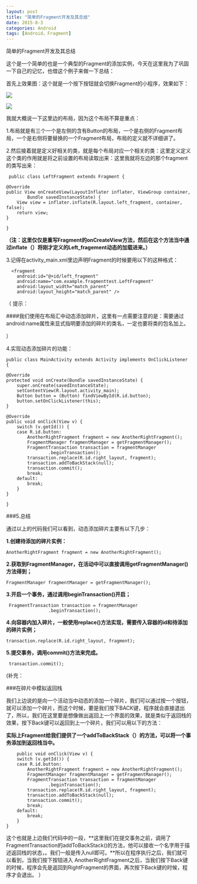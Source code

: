 ```yaml
---
layout: post
title: "简单的Fragment开发及其总结"
date: 2015-8-3
categories: Android
tags: [Android，Fragment]
---
```

简单的Fragment开发及其总结

<!-- more -->

这个是一个简单的也是一个典型的Fragment的添加实例，今天在这里我为了巩固一下自己的记忆，也借这个例子来做一下总结：

首先上效果图：这个就是一个按下按钮就会切换Fragment的小程序，效果如下：

![](http://img-storage.qiniudn.com/15-8-3/5577439.jpg)


![](http://img-storage.qiniudn.com/15-8-3/23235231.jpg)

我就大概说一下这里边的布局，因为这个布局不算是重点：

1.布局就是有三个一个是左侧的含有Button的布局，一个是右侧的Fragment布局，一个是右侧将要替换的一个Fragment布局，布局的定义就不详细讲了。

2.然后接着就是定义好相关的类，就是每个布局对应一个相关的类：这里定义定义这个类的作用就是将之前设置的布局读取出来：这里我就将左边的那个fragment的类写出来：

     public class LeftFragment extends Fragment {
	
	@Override
	public View onCreateView(LayoutInflater inflater, ViewGroup container,
			Bundle savedInstanceState) {
		View view = inflater.inflate(R.layout.left_fragment, container, false);
		return view;
	}
	
    }

**（注：这里仅仅是重写Fragment的onCreateView方法，然后在这个方法当中通过inflate（）将刚才定义的Left_fragement动态的加载进来。）**

3.记得在activity_main.xml里边声明Fragment的时候要用以下的这种格式：

      <fragment
        android:id="@+id/left_fragment"
        android:name="com.example.fragmenttest.LeftFragment"
        android:layout_width="match_parent"
        android:layout_height="match_parent" />

（
提示：

####我们使用<fragment>在布局汇中动态添加碎片，这里有一点需要注意的是：需要通过android:name属性来显式指明要添加的碎片的类名，一定也要将类的包名加上。

）


4.实现动态添加碎片的功能：

    public class MainActivity extends Activity implements OnClickListener {

	@Override
	protected void onCreate(Bundle savedInstanceState) {
		super.onCreate(savedInstanceState);
		setContentView(R.layout.activity_main);
		Button button = (Button) findViewById(R.id.button);
		button.setOnClickListener(this);
	}

	@Override
	public void onClick(View v) {
		switch (v.getId()) {
		case R.id.button:
			AnotherRightFragment fragment = new AnotherRightFragment();
			FragmentManager fragmentManager = getFragmentManager();
			FragmentTransaction transaction = fragmentManager
					.beginTransaction();
			transaction.replace(R.id.right_layout, fragment);
			transaction.addToBackStack(null);
			transaction.commit();
			break;
		default:
			break;
		}
	}

    }

###5.总结

通过以上的代码我们可以看到，动态添加碎片主要有以下几步：

**1.创建待添加的碎片实例：**

    AnotherRightFragment fragment = new AnotherRightFragment();

**2.获取到FragmentManager，在活动中可以直接调用getFragmentManager()方法得到；**

    FragmentManager fragmentManager = getFragmentManager();

**3.开启一个事务，通过调用beginTransaction()开启；**

     FragmentTransaction transaction = fragmentManager
					.beginTransaction();

**4.向容器内加入碎片，一般使用replace()方法实现，需要传入容器的id和待添加的碎片实例；**

    transaction.replace(R.id.right_layout, fragment);

**5.提交事务，调用commit()方法来完成。**

     transaction.commit();

(补充：

###在碎片中模拟返回栈


我们上边说的是向一个活动当中动态的添加一个碎片，我们可以通过按一个按钮，就可以添加一个碎片，而这个时候，要是我们按下BACK键，程序就会直接退出了，所以，我们在这里要是想像做出返回上一个界面的效果，就是类似于返回栈的效果，按下Back键可以返回到上一个碎片，我们可以用以下的方法：

**实际上Fragment给我们提供了一个addToBackStack（）的方法，可以将一个事务添加到返回栈当中。**

        public void onClick(View v) {
		switch (v.getId()) {
		case R.id.button:
			AnotherRightFragment fragment = new AnotherRightFragment();
			FragmentManager fragmentManager = getFragmentManager();
			FragmentTransaction transaction = fragmentManager
					.beginTransaction();
			transaction.replace(R.id.right_layout, fragment);
			transaction.addToBackStack(null);
			transaction.commit();
			break;
		default:
			break;
		}
	}

这个也就是上边我们代码中的一段，**这里我们在提交事务之前，调用了FragmentTransaction的addToBackStack()的方法，他可以接收一个名字用于描述返回栈的状态，。我们一般是传入null即可。**所以在程序执行之后，我们就可以看到，当我们按下按钮进入 AnotherRightFragment之后，当我们按下Back键的时候，程序会先是返回到RightFragment的界面，再次按下Back键的时候，程序才会退出。
）